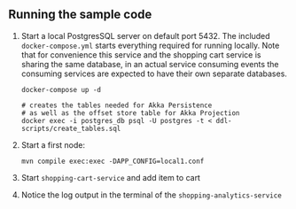 ## Running the sample code

1. Start a local PostgresSQL server on default port 5432. The included `docker-compose.yml` starts everything required for running locally. Note that for convenience this service and the shopping cart service is sharing the same database, in an actual service consuming events the consuming services are expected to have their own separate databases.

    ```shell
    docker-compose up -d 

    # creates the tables needed for Akka Persistence
    # as well as the offset store table for Akka Projection
    docker exec -i postgres_db psql -U postgres -t < ddl-scripts/create_tables.sql
    ```

2. Start a first node:

    ```shell
    mvn compile exec:exec -DAPP_CONFIG=local1.conf
    ```

3. Start `shopping-cart-service` and add item to cart

4. Notice the log output in the terminal of the `shopping-analytics-service`
